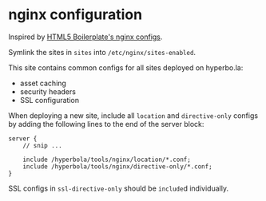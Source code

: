 # nginx configuration

Inspired by [HTML5 Boilerplate's nginx configs](https://github.com/h5bp/server-configs-nginx).

Symlink the sites in `sites` into `/etc/nginx/sites-enabled`.

This site contains common configs for all sites deployed on hyperbo.la:

* asset caching
* security headers
* SSL configuration

When deploying a new site, include all `location` and `directive-only`
configs by adding the following lines to the end of the server block:

```nginx
server {
    // snip ...
  
    include /hyperbola/tools/nginx/location/*.conf;
    include /hyperbola/tools/nginx/directive-only/*.conf;
}
```

SSL configs in `ssl-directive-only` should be `include`d individually.
